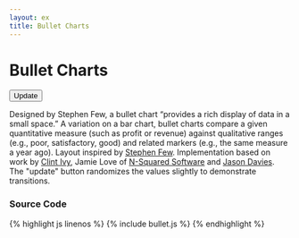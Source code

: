 ```yaml
---
layout: ex
title: Bullet Charts
---
```


# Bullet Charts

<div class="gallery" id="chart">
  <button class="first last" onclick="transition()">
    Update
  </button><p/>
</div>

<link type="text/css" rel="stylesheet" href="button.css"/>
<link type="text/css" rel="stylesheet" href="bullet.css"/>
<script type="text/javascript" src="bullet.js"> </script>

Designed by Stephen Few, a bullet chart “provides a rich display of data in a small space.” A variation on a bar chart, bullet charts compare a given quantitative measure (such as profit or revenue) against qualitative ranges (e.g., poor, satisfactory, good) and related markers (e.g., the same measure a year ago). Layout inspired by [Stephen Few](http://www.perceptualedge.com/articles/misc/Bullet_Graph_Design_Spec.pdf). Implementation based on work by [Clint Ivy](http://projects.instantcognition.com/protovis/bulletchart/), Jamie Love of [N-Squared Software](http://www.nsquaredsoftware.com/) and [Jason Davies](http://www.jasondavies.com/). The "update" button randomizes the values slightly to demonstrate transitions.

### Source Code

{% highlight js linenos %}
{% include bullet.js %}
{% endhighlight %}
